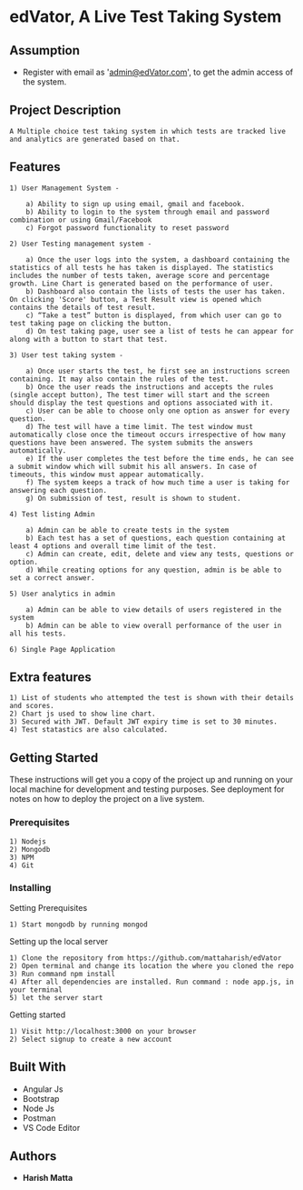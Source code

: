 # edVator, A Live Test Taking System


## Assumption

* Register with email as 'admin@edVator.com', to get the admin access of the system.


## Project Description

```
A Multiple choice test taking system in which tests are tracked live and analytics are generated based on that. 

```

## Features
	
	1) User Management System -

		a) Ability to sign up using email, gmail and facebook.
		b) Ability to login to the system through email and password combination or using Gmail/Facebook
		c) Forgot password functionality to reset password

	2) User Testing management system -

		a) Once the user logs into the system, a dashboard containing the statistics of all tests he has taken is displayed. The statistics includes the number of tests taken, average score and percentage growth. Line Chart is generated based on the performance of user.
		b) Dashboard also contain the lists of tests the user has taken. On clicking 'Score' button, a Test Result view is opened which contains the details of test result.
		c) “Take a test” button is displayed, from which user can go to test taking page on clicking the button.
		d) On test taking page, user see a list of tests he can appear for along with a button to start that test.

	3) User test taking system -

		a) Once user starts the test, he first see an instructions screen containing. It may also contain the rules of the test.
		b) Once the user reads the instructions and accepts the rules (single accept button), The test timer will start and the screen should display the test questions and options associated with it.
		c) User can be able to choose only one option as answer for every question.
		d) The test will have a time limit. The test window must automatically close once the timeout occurs irrespective of how many questions have been answered. The system submits the answers automatically.
		e) If the user completes the test before the time ends, he can see a submit window which will submit his all answers. In case of timeouts, this window must appear automatically.
		f) The system keeps a track of how much time a user is taking for answering each question. 
		g) On submission of test, result is shown to student. 

	4) Test listing Admin

		a) Admin can be able to create tests in the system
		b) Each test has a set of questions, each question containing at least 4 options and overall time limit of the test. 
		c) Admin can create, edit, delete and view any tests, questions or option.
		d) While creating options for any question, admin is be able to set a correct answer. 

	5) User analytics in admin

		a) Admin can be able to view details of users registered in the system
		b) Admin can be able to view overall performance of the user in all his tests.

	6) Single Page Application
	
## Extra features

	1) List of students who attempted the test is shown with their details and scores.
	2) Chart js used to show line chart.
	3) Secured with JWT. Default JWT expiry time is set to 30 minutes.
	4) Test statastics are also calculated.
	

## Getting Started

These instructions will get you a copy of the project up and running on your local machine for development and testing purposes. See deployment for notes on how to deploy the project on a live system.

### Prerequisites

	1) Nodejs
	2) Mongodb
	3) NPM
	4) Git

### Installing

Setting Prerequisites

```
1) Start mongodb by running mongod

```

Setting up the local server

```
1) Clone the repository from https://github.com/mattaharish/edVator
2) Open terminal and change its location the where you cloned the repo
3) Run command npm install
4) After all dependencies are installed. Run command : node app.js, in your terminal
5) let the server start
```

Getting started

```
1) Visit http://localhost:3000 on your browser
2) Select signup to create a new account

```

## Built With

* Angular Js
* Bootstrap
* Node Js
* Postman
* VS Code Editor


## Authors

* **Harish Matta** 
